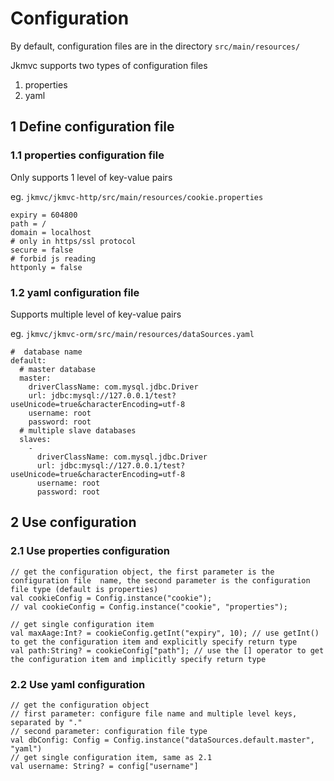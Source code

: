 # Configuration

By default, configuration files are in the directory `src/main/resources/ `

Jkmvc supports two types of configuration files

1. properties
2. yaml

## 1 Define configuration file

### 1.1 properties configuration file

Only supports 1 level of key-value pairs

eg. `jkmvc/jkmvc-http/src/main/resources/cookie.properties`

```
expiry = 604800
path = /
domain = localhost
# only in https/ssl protocol
secure = false
# forbid js reading
httponly = false
```

### 1.2 yaml configuration file

Supports multiple level of key-value pairs

eg. `jkmvc/jkmvc-orm/src/main/resources/dataSources.yaml`

```
#  database name
default:
  # master database
  master:
    driverClassName: com.mysql.jdbc.Driver
    url: jdbc:mysql://127.0.0.1/test?useUnicode=true&characterEncoding=utf-8
    username: root
    password: root
  # multiple slave databases
  slaves:
    -
      driverClassName: com.mysql.jdbc.Driver
      url: jdbc:mysql://127.0.0.1/test?useUnicode=true&characterEncoding=utf-8
      username: root
      password: root
```

## 2 Use configuration

### 2.1 Use properties configuration

```
// get the configuration object, the first parameter is the configuration file  name, the second parameter is the configuration file type (default is properties)
val cookieConfig = Config.instance("cookie");
// val cookieConfig = Config.instance("cookie", "properties");

// get single configuration item
val maxAage:Int? = cookieConfig.getInt("expiry", 10); // use getInt() to get the configuration item and explicitly specify return type
val path:String? = cookieConfig["path"]; // use the [] operator to get the configuration item and implicitly specify return type
```

### 2.2 Use yaml configuration

```
// get the configuration object
// first parameter: configure file name and multiple level keys, separated by "."
// second parameter: configuration file type
val dbConfig: Config = Config.instance("dataSources.default.master", "yaml")
// get single configuration item, same as 2.1
val username: String? = config["username"]
```
